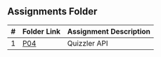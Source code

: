 ##  Assignments Folder

|   #   | Folder Link                                                                       | Assignment Description |
| :---: | --------------------------------------------------------------------------------- | ---------------------- |
|   1   | [P04](https://github.com/klpulliam-37/4443-mob-pulliam/tree/main/Assignments/P04) | Quizzler API           |